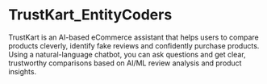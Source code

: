 # TrustKart_EntityCoders

TrustKart is an AI-based eCommerce assistant that helps users to compare products cleverly, identify fake reviews and confidently purchase products. Using a natural-language chatbot, you can ask questions and get clear, trustworthy comparisons based on AI/ML review analysis and product insights.
